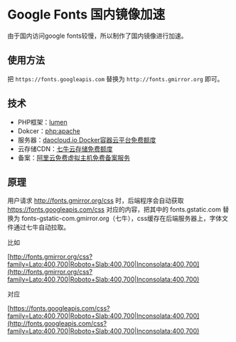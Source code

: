 # Google Fonts 国内镜像加速

由于国内访问google fonts较慢，所以制作了国内镜像进行加速。

## 使用方法

把 `https://fonts.googleapis.com` 替换为 `http://fonts.gmirror.org` 即可。

## 技术

 * PHP框架：[lumen](http://lumen.laravel.com/)
 * Dokcer：[php:apache](https://github.com/docker-library/docs/tree/master/php)
 * 服务器：[daocloud.io Docker容器云平台免费额度](https://account.daocloud.io/signup?invite_code=c8bkkhc1uq8i7z8nin93)
 * 云存储CDN：[七牛云存储免费额度](https://portal.qiniu.com/signup?code=3lafkpsz7yes1)
 * 备案：[阿里云免费虚拟主机免费备案服务](http://wanwang.aliyun.com/hosting/free/)

## 原理

用户请求 http://fonts.gmirror.org/css 时，后端程序会自动获取 https://fonts.googleapis.com/css 对应的内容，把其中的 fonts.gstatic.com 替换为 fonts-gstatic-com.gmirror.org（七牛），css缓存在后端服务器上，字体文件通过七牛自动拉取。

比如

[http://fonts.gmirror.org/css?family=Lato:400,700|Roboto+Slab:400,700|Inconsolata:400,700](http://fonts.gmirror.org/css?family=Lato:400,700|Roboto+Slab:400,700|Inconsolata:400,700)

对应

[https://fonts.googleapis.com/css?family=Lato:400,700|Roboto+Slab:400,700|Inconsolata:400,700](http://fonts.googleapis.com/css?family=Lato:400,700|Roboto+Slab:400,700|Inconsolata:400,700)
